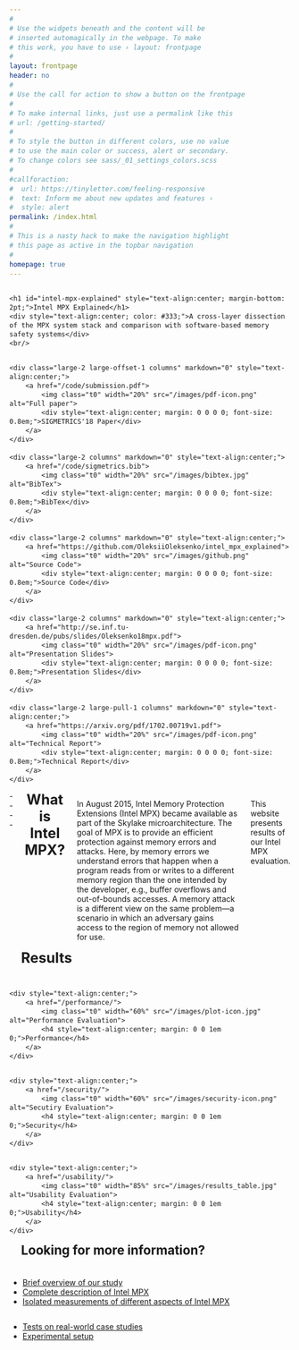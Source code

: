 ```yaml
---
#
# Use the widgets beneath and the content will be
# inserted automagically in the webpage. To make
# this work, you have to use › layout: frontpage
#
layout: frontpage
header: no
#
# Use the call for action to show a button on the frontpage
#
# To make internal links, just use a permalink like this
# url: /getting-started/
#
# To style the button in different colors, use no value
# to use the main color or success, alert or secondary.
# To change colors see sass/_01_settings_colors.scss
#
#callforaction:
#  url: https://tinyletter.com/feeling-responsive
#  text: Inform me about new updates and features ›
#  style: alert
permalink: /index.html
#
# This is a nasty hack to make the navigation highlight
# this page as active in the topbar navigation
#
homepage: true
---
```



<div class="row">
<div class="large-8 large-push-2 columns" markdown="0">
    
    <h1 id="intel-mpx-explained" style="text-align:center; margin-bottom: 2pt;">Intel MPX Explained</h1>
    <div style="text-align:center; color: #333;">A cross-layer dissection of the MPX system stack and comparison with software-based memory safety systems</div>
    <br/>

</div><!-- /.large-6.columns -->
</div><!-- /.row 1 -->

<div class="row" style="margin: 0 0 0 0;">
     
    
    <div class="large-2 large-offset-1 columns" markdown="0" style="text-align:center;">
        <a href="/code/submission.pdf">
            <img class="t0" width="20%" src="/images/pdf-icon.png" alt="Full paper">
            <div style="text-align:center; margin: 0 0 0 0; font-size: 0.8em;">SIGMETRICS'18 Paper</div>
        </a>
    </div>
    
    <div class="large-2 columns" markdown="0" style="text-align:center;">
        <a href="/code/sigmetrics.bib">
            <img class="t0" width="20%" src="/images/bibtex.jpg" alt="BibTex">
            <div style="text-align:center; margin: 0 0 0 0; font-size: 0.8em;">BibTex</div>
        </a>
    </div>
  
    <div class="large-2 columns" markdown="0" style="text-align:center;">
        <a href="https://github.com/OleksiiOleksenko/intel_mpx_explained">
            <img class="t0" width="20%" src="/images/github.png" alt="Source Code">
            <div style="text-align:center; margin: 0 0 0 0; font-size: 0.8em;">Source Code</div>
        </a>
    </div>
  
    <div class="large-2 columns" markdown="0" style="text-align:center;">
        <a href="http://se.inf.tu-dresden.de/pubs/slides/Oleksenko18mpx.pdf">
            <img class="t0" width="20%" src="/images/pdf-icon.png" alt="Presentation Slides">
            <div style="text-align:center; margin: 0 0 0 0; font-size: 0.8em;">Presentation Slides</div>
        </a>
    </div>
    
    <div class="large-2 large-pull-1 columns" markdown="0" style="text-align:center;">
        <a href="https://arxiv.org/pdf/1702.00719v1.pdf">
            <img class="t0" width="20%" src="/images/pdf-icon.png" alt="Technical Report">
            <div style="text-align:center; margin: 0 0 0 0; font-size: 0.8em;">Technical Report</div>
        </a>
    </div>
   

</div>

<div class="row">
<div class="medium-12 columns" markdown="1">
----

<h3 style="text-align:center; margin-top: 0; margin-bottom: 1em; font-size: 1.8em;">What is Intel MPX?</h3>

In August 2015, Intel Memory Protection Extensions (Intel MPX) became available as part of the Skylake microarchitecture. The goal of MPX is to provide an efficient protection against memory errors and attacks. Here, by memory errors we understand errors that happen when a program reads from or writes to a different memory region than the one intended by the developer, e.g., buffer overflows and out-of-bounds accesses. A memory attack is a different view on the same problem—a scenario in which an adversary gains access to the region of memory not allowed for use.

This website presents results of our Intel MPX evaluation.
</div>
</div>


<div class="row">
<div class="medium-12 columns" markdown="1">
<!--#### Corresponding publications:-->

<!--* [Our ATC'17 submission "Intel MPX explained"]() _(not yet published)_-->
<!--* [Technical Report "Intel MPX Explained: An Empirical Study of Intel MPX and Software-based Bounds Checking Approaches"](https://arxiv.org/abs/1702.00719)-->
<!--<a href="https://arxiv.org/pdf/1702.00719v1.pdf"><img class="t0" width="3%" src="/images/pdf-icon.png" alt="Technical Report"></a>-->
<!--<a href="/code/tech_rep.bib"><img class="t0" width="3%" src="/images/bibtex.jpg" alt="BibTex"></a>-->
<!--<a href="https://github.com/OleksiiOleksenko/intel_mpx_explained"><img class="t0" width="3%" src="/images/github.png" alt="Source Code"></a>-->

----

<h3 style="text-align:center; margin-top: 0; margin-bottom: 1em; font-size: 1.8em;">Results</h3>

</div><!-- /.medium-6.columns -->
</div><!-- /.row 2 -->

<div class="row">
<div class="large-4 columns" markdown="0">
    
    <div style="text-align:center;">
        <a href="/performance/">
            <img class="t0" width="60%" src="/images/plot-icon.jpg" alt="Performance Evaluation">
            <h4 style="text-align:center; margin: 0 0 1em 0;">Performance</h4>
        </a>
    </div>
    
</div><!-- /.large-4.columns -->

<div class="large-4 columns" markdown="0">
    
    <div style="text-align:center;">
        <a href="/security/">
            <img class="t0" width="60%" src="/images/security-icon.png" alt="Secutiry Evaluation">
            <h4 style="text-align:center; margin: 0 0 1em 0;">Security</h4>
        </a>
    </div>
    
</div><!-- /.large-4.columns -->
<div class="large-4 columns" markdown="0">
    
    <div style="text-align:center;">
        <a href="/usability/">
            <img class="t0" width="85%" src="/images/results_table.jpg" alt="Usability Evaluation">
            <h4 style="text-align:center; margin: 0 0 1em 0;">Usability</h4>
        </a>
    </div>
  
</div><!-- /.large-4.columns -->
</div><!-- /.row 3 -->

<div class="row">
<div class="medium-12 columns" markdown="1">

----

<h2 style="text-align:center; margin-top: 0; margin-bottom: 1em; font-size: 1.6em;">Looking for more information?</h2>

</div><!-- /.medium-12.columns -->
</div><!-- /.row 4 -->


<div class="row">
<div class="large-6 large-push-1 columns" markdown="1">
    
* [Brief overview of our study](/overview)
* [Complete description of Intel MPX](/design/)
* [Isolated measurements of different aspects of Intel MPX](/microbenchmarks/) 
    
</div><!-- /.large-6.columns -->

<div class="large-5 columns" markdown="1">
    
* [Tests on real-world case studies](/case-studies/)
* [Experimental setup](/methodology/)

</div><!-- /.large-6.columns -->
</div><!-- /.row 5 -->


